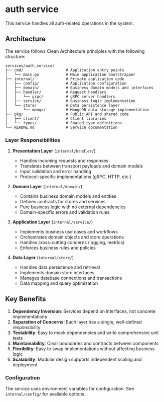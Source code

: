 # auth service

This service handles all auth-related operations in the system.

## Architecture

The service follows Clean Architecture principles with the following structure:

```
services/auth_service/
├── cmd/                   # Application entry points
│   └── main.go            # Main application bootstrapper
├── internal/              # Private application code
│   ├── config/            # Application configuration
│   ├── domain/            # Business domain models and interfaces
│   ├── handler/           # Request handlers
│   │   └── grpc/          # gRPC server handlers
│   ├── service/           # Business logic implementation
│   └── store/             # Data persistence layer
│       └── mongo/         # MongoDB data storage implementation
├── pkg/                   # Public API and shared code
│   ├── client/            # Client libraries
│   └── types/             # Shared type definitions
└── README.md              # Service documentation
```

### Layer Responsibilities

1. **Presentation Layer** (`internal/handler/`)
   - Handles incoming requests and responses
   - Translates between transport payloads and domain models
   - Input validation and error handling
   - Protocol-specific implementations (gRPC, HTTP, etc.)

2. **Domain Layer** (`internal/domain/`)
   - Contains business domain models and entities
   - Defines contracts for stores and services
   - Pure business logic with no external dependencies
   - Domain-specific errors and validation rules

3. **Application Layer** (`internal/service/`)
   - Implements business use cases and workflows
   - Orchestrates domain objects and store operations
   - Handles cross-cutting concerns (logging, metrics)
   - Enforces business rules and policies

4. **Data Layer** (`internal/store/`)
   - Handles data persistence and retrieval
   - Implements domain store interfaces
   - Manages database connections and transactions
   - Data mapping and query optimization

## Key Benefits

1. **Dependency Inversion**: Services depend on interfaces, not concrete implementations
2. **Separation of Concerns**: Each layer has a single, well-defined responsibility
3. **Testability**: Easy to mock dependencies and write comprehensive unit tests
4. **Maintainability**: Clear boundaries and contracts between components
5. **Flexibility**: Easy to swap implementations without affecting business logic
6. **Scalability**: Modular design supports independent scaling and deployment

### Configuration
The service uses environment variables for configuration. See `internal/config/` for available options.

